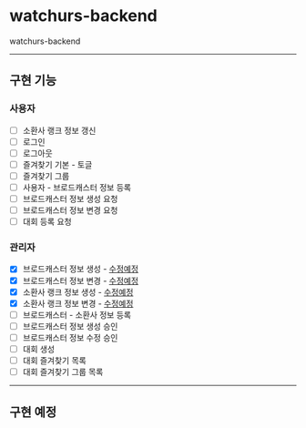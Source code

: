 # watchurs-backend

watchurs-backend

---

## 구현 기능

### 사용자

- [ ] 소환사 랭크 정보 갱신
- [ ] 로그인
- [ ] 로그아웃
- [ ] 즐겨찾기 기본 - 토글
- [ ] 즐겨찾기 그룹
- [ ] 사용자 - 브로드캐스터 정보 등록
- [ ] 브로드캐스터 정보 생성 요청
- [ ] 브로드캐스터 정보 변경 요청
- [ ] 대회 등록 요청

### 관리자

- [x] 브로드캐스터 정보 생성 - [수정예정](https://github.com/Nanjae/watchurs-backend/blob/master/src/api/Broadcaster/setBroadcaster/setBroadcaster.js)
- [x] 브로드캐스터 정보 변경 - [수정예정](https://github.com/Nanjae/watchurs-backend/blob/master/src/api/Broadcaster/setBroadcaster/setBroadcaster.js)
- [x] 소환사 랭크 정보 생성 - [수정예정](https://github.com/Nanjae/watchurs-backend/blob/master/src/api/Summoner/setSummoner/setSummoner.js)
- [x] 소환사 랭크 정보 변경 - [수정예정](https://github.com/Nanjae/watchurs-backend/blob/master/src/api/Summoner/setSummoner/setSummoner.js)
- [ ] 브로드캐스터 - 소환사 정보 등록
- [ ] 브로드캐스터 정보 생성 승인
- [ ] 브로드캐스터 정보 수정 승인
- [ ] 대회 생성
- [ ] 대회 즐겨찾기 목록
- [ ] 대회 즐겨찾기 그룹 목록

---

## 구현 예정
